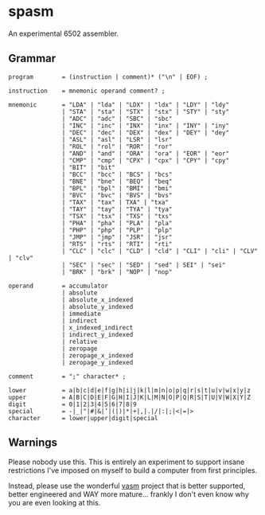 # spasm
An experimental 6502 assembler.

## Grammar

```
program        = (instruction | comment)* ("\n" | EOF) ;

instruction    = mnemonic operand comment? ;

mnemonic       = "LDA" | "lda" | "LDX" | "ldx" | "LDY" | "ldy"
               | "STA" | "sta" | "STX" | "stx" | "STY" | "sty"
               | "ADC" | "adc" | "SBC" | "sbc"
               | "INC" | "inc" | "INX" | "inx" | "INY" | "iny"
               | "DEC" | "dec" | "DEX" | "dex" | "DEY" | "dey"
               | "ASL" | "asl" | "LSR" | "lsr"
               | "ROL" | "rol" | "ROR" | "ror"
               | "AND" | "and" | "ORA" | "ora" | "EOR" | "eor"
               | "CMP" | "cmp" | "CPX" | "cpx" | "CPY" | "cpy"
               | "BIT" | "bit"
               | "BCC" | "bcc" | "BCS" | "bcs"
               | "BNE" | "bne" | "BEQ" | "beq"
               | "BPL" | "bpl" | "BMI" | "bmi"
               | "BVC" | "bvc" | "BVS" | "bvs"
               | "TAX" | "tax" | TXA" | "txa"
               | "TAY" | "tay" | "TYA" | "tya"
               | "TSX" | "tsx" | "TXS" | "txs"
               | "PHA" | "pha" | "PLA" | "pla"
               | "PHP" | "php" | "PLP" | "plp"
               | "JMP" | "jmp" | "JSR" | "jsr"
               | "RTS" | "rts" | "RTI" | "rti"
               | "CLC" | "clc" | "CLD" | "cld" | "CLI" | "cli" | "CLV" | "clv"
               | "SEC" | "sec" | "SED" | "sed" | SEI" | "sei"
               | "BRK" | "brk" | "NOP" | "nop"

operand        = accumulator 
               | absolute
               | absolute_x_indexed
               | absolute_y_indexed
               | immediate
               | indirect
               | x_indexed_indirect
               | indirect_y_indexed
               | relative
               | zeropage
               | zeropage_x_indexed
               | zeropage_y_indexed

comment        = ";" character* ;

lower          = a|b|c|d|e|f|g|h|i|j|k|l|m|n|o|p|q|r|s|t|u|v|w|x|y|z
upper          = A|B|C|D|E|F|G|H|I|J|K|L|M|N|O|P|Q|R|S|T|U|V|W|X|Y|Z
digit          = 0|1|2|3|4|5|6|7|8|9
special        = -|_|"|#|&|’|(|)|*|+|,|.|/|:|;|<|=|>
character      = lower|upper|digit|special
```

## Warnings
Please nobody use this. This is entirely an experiment to support insane restrictions I've imposed on myself to build a computer from first principles.

Instead, please use the wonderful [vasm](http://sun.hasenbraten.de/vasm/) project that is better supported, better engineered and WAY more mature... frankly I don't even know why you are even looking at this.
